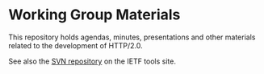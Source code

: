 Working Group Materials
=======================

This repository holds agendas, minutes, presentations and other materials
related to the development of HTTP/2.0. 

See also the [SVN 
repository](http://trac.tools.ietf.org/wg/httpbis/trac/browser/wg_materials) 
on the IETF tools site.
